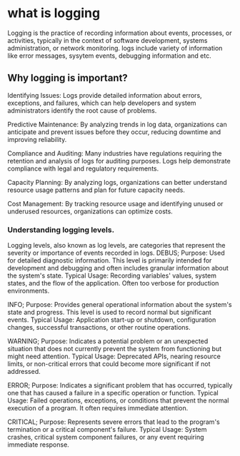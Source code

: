 # what is logging
Logging is the practice of recording information about events, processes, or activities, typically in the context of software development, systems administration, or network monitoring. logs include variety of information like error messages, sysytem events, debugging information and etc.

## Why logging is important?
Identifying Issues: Logs provide detailed information about errors, exceptions, and failures, which can help developers and system administrators identify the root cause of problems.

Predictive Maintenance: By analyzing trends in log data, organizations can anticipate and prevent issues before they occur, reducing downtime and improving reliability.

Compliance and Auditing: Many industries have regulations requiring the retention and analysis of logs for auditing purposes. Logs help demonstrate compliance with legal and regulatory requirements.

Capacity Planning: By analyzing logs, organizations can better understand resource usage patterns and plan for future capacity needs.

Cost Management: By tracking resource usage and identifying unused or underused resources, organizations can optimize costs.

### Understanding logging levels.
Logging levels, also known as log levels, are categories that represent the severity or importance of events recorded in logs.
DEBUS;
Purpose: Used for detailed diagnostic information. This level is primarily intended for development and debugging and often includes granular information about the system's state.
Typical Usage: Recording variables' values, system states, and the flow of the application. Often too verbose for production environments.

INFO;
Purpose: Provides general operational information about the system's state and progress. This level is used to record normal but significant events.
Typical Usage: Application start-up or shutdown, configuration changes, successful transactions, or other routine operations.

WARNING;
Purpose: Indicates a potential problem or an unexpected situation that does not currently prevent the system from functioning but might need attention.
Typical Usage: Deprecated APIs, nearing resource limits, or non-critical errors that could become more significant if not addressed.

ERROR;
Purpose: Indicates a significant problem that has occurred, typically one that has caused a failure in a specific operation or function.
Typical Usage: Failed operations, exceptions, or conditions that prevent the normal execution of a program. It often requires immediate attention.

CRITICAL;
Purpose: Represents severe errors that lead to the program's termination or a critical component's failure.
Typical Usage: System crashes, critical system component failures, or any event requiring immediate response.
